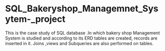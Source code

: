 # SQL_Bakeryshop_Managemnet_Sysytem-_project
This is the case study of SQL database .In which  bakery shop Management System is studied and according to its ERD tables are created, records are inserted in it. Joins ,views and Subqueries are also performed on tables.
